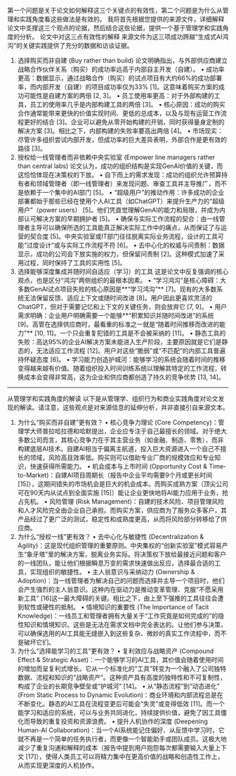 第一个问题是关于论文如何解释这三个关键点的有效性，第二个问题是为什么从管理和实践角度看这些做法是有效的。
我将首先根据您提供的来源文件，详细解释论文中支撑这三个观点的论据，然后结合这些论据，提供一个基于管理学和实践角度的分析。
论文中对这三点有效性的解释
来源文件为这三项成功跨越“生成式AI鸿沟”的关键实践提供了充分的数据和访谈证据。
1. 选择购买而非自建 (Buy rather than build)
论文明确指出，与外部供应商建立战略合作伙伴关系（购买）的成功率远高于内部自主开发（自建）。
• 成功率更高：数据显示，通过战略合作（购买）的试点项目有大约66%的成功部署率，而内部开发（自建）的项目成功率仅为33% [1]。这意味着购买方案的成功可能性是自建方案的两倍 [2, 3]。
• 员工使用率更高：对于外部构建的工具，员工的使用率几乎是内部构建工具的两倍 [3]。
• 核心原因：成功的购买合作通常能带来更快的价值实现时间、更低的总成本，以及与现有运营工作流程更好的结合 [3]。企业可以避免从零开始构建的开销，同时获得量身定制的解决方案 [3]。相比之下，内部构建的失败率要高出两倍 [4]。
• 市场现实：尽管许多组织尝试内部开发，但成功率的巨大差异表明，外部合作是更有效的路径 [3]。
2. 授权给一线管理者而非依赖中央实验室 (Empower line managers rather than central labs)
论文认为，成功的组织结构是实现GenAI价值的关键，而这恰恰体现在决策权的下放。
• 自下而上的需求发现：成功的组织允许预算持有者和领域管理者（即一线管理者）来发现问题、审查工具并主导推广，而不是依赖于一个集中的AI部门 [5]。
• “超级用户”的推动作用：许多成功的企业部署都始于那些已经在使用个人AI工具（如ChatGPT）来提升生产力的“超级用户”（power users） [5]。他们凭直觉理解GenAI的能力和局限，并成为内部认可解决方案的早期拥护者 [5]。
• 确保与实际工作流程的契合：由一线管理者主导可以确保所选的工具能真正解决实际工作中的痛点，从而保证了与运营的契合度 [5]。中央实验室或IT部门往往脱离实际业务流程，设计的工具可能“过度设计”或与实际工作流程不符 [6]。
• 去中心化的权威与问责制：数据显示，成功的公司会下放实施的权力，但保留问责制 [2]。这种模式加速了采用过程，同时保持了工具的实用性 [5]。
3. 选择能够深度集成并随时间自适应（学习）的工具
这是论文中反复强调的核心观点，也是区分“鸿沟”两侧组织的最根本因素。
• “学习鸿沟”是核心障碍：大多数GenAI试点项目失败的核心原因是**“学习鸿沟”** [7]。现有的大多数系统无法保留反馈、适应上下文或随时间改进 [8]。用户因此更喜欢灵活的ChatGPT，但对于需要记忆和上下文的关键任务，则会放弃它 [7, 9]。
• 用户需求明确：企业用户明确需要一个能够**“积累知识并随时间改进”的系统 [9]。高管在选择供应商时，最看重的标准之一就是“随着时间推移而改进的能力”** [10, 11]。一个只会重复犯错的工具是不会被采纳的 [11]。
• 静态工具的失败：高达95%的企业AI解决方案未能进入生产阶段，主要原因就是它们是静态的，无法适应工作流程 [12]。用户对这些“脆弱”或“不匹配”的内部工具普遍持怀疑态度 [6]。
• 学习能力创造护城河：能够学习的系统会随着时间的推移变得越来越有价值。随着组织投入时间训练系统以理解其特定的工作流程，转换成本会变得非常高，这为企业和供应商都创造了持久的竞争优势 [13, 14]。
--------------------------------------------------------------------------------
从管理学和实践角度的解读
以下是从管理学、组织行为和商业实践角度对论文发现的解读。请注意，这些观点是对来源信息的延伸分析，并非直接引自来源文本。
1. 为什么“购买而非自建”更有效？
• 核心竞争力理论 (Core Competency)：管理学大师普拉哈拉德和哈默提出，企业应专注于自己最擅长的领域。对于绝大多数公司而言，其核心竞争力在于其主营业务（如金融、制造、零售），而非构建底层AI技术。自建AI相当于偏离主航道，投入巨大资源进入一个自己不擅长的领域，风险高且效率低。购买则可以借助专业厂商的规模效应和专业知识，快速获得所需能力。
• 机会成本与上市时间 (Opportunity Cost & Time-to-Market)：自建AI项目周期长（报告中企业平均需要9个月或更长时间 [15]），这期间错失的市场机会是巨大的机会成本。而购买成熟方案（顶尖公司可在90天内从试点到全面实施 [15]）能让企业更快地将AI能力应用于业务，抢占先机。
• 风险管理 (Risk Management)：自建的技术风险、项目管理风险和人才风险完全由企业自己承担。而购买方案，供应商为了服务众多客户，其产品经过了更广泛的测试，稳定性和成熟度更高，从而将风险部分转移给了供应商。
2. 为什么“授权一线”更有效？
• 去中心化与敏捷性 (Decentralization & Agility)：这是现代组织管理的重要原则。中央集权的“创新实验室”模式容易产生“象牙塔”里的解决方案，脱离业务实际。将决策权下放给最接近问题和客户的一线团队，能让他们根据瞬息万变的需求快速做出反应，选择最合适的工具，实现组织的敏捷性。
• 主人翁意识与采纳动力 (Ownership & Adoption)：当一线管理者为解决自己的问题而选择并主导一个项目时，他们会产生强烈的主人翁意识。这种内在驱动力是推动变革管理、克服“不愿采用新工具” [16]这一最大障碍的关键。相比之下，由上至下强推的工具往往会遭到软性或硬性的抵制。
• 情境知识的重要性 (The Importance of Tacit Knowledge)：一线员工和管理者拥有大量关于“工作究竟是如何完成的”的隐性知识和情境知识。这些是无法在需求文档中完全表达的。让他们参与决策，可以确保选用的AI工具能无缝嵌入到这些复杂、微妙的真实工作流程中，而不是破坏它们。
3. 为什么“选择能学习的工具”更有效？
• 复利效应与战略资产 (Compound Effect & Strategic Asset)：一个能够学习的AI工具，其价值会随着使用时间的增加而呈复利式增长。它从一个标准化的“工具”转变为一个融入了公司独特数据、流程和知识的“战略资产”。这种资产具有高度的独特性和不可复制性，构成了企业的长期竞争壁垒或“护城河” [14]。
• 从“静态流程”到“动态进化” (From Static Process to Dynamic Evolution)：商业环境和内部流程总是在不断变化。静态的AI工具在流程变更后可能会“失灵”或变得低效 [11]。而一个能学习和适应的系统，可以与业务共同进化，持续提供价值，避免了因工具僵化而导致的重复投资和资源浪费。
• 提升人机协作的深度 (Deepening Human-AI Collaboration)：当一个AI系统能记住偏好、从反馈中学习时，它就不再是一个简单的任务执行者，而更像一个智能助手或团队成员。这极大地减少了重复沟通和解释的成本（报告中提到用户抱怨每次都需要输入大量上下文 [17]），使得人类员工可以将精力集中在更高价值的战略和创造性工作上，从而实现更深度的人机协作。
